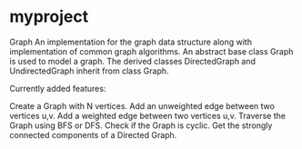 # myproject
Graph
An implementation for the graph data structure along with implementation of common graph algorithms. 
An abstract base class Graph is used to model a graph. 
The derived classes DirectedGraph and UndirectedGraph inherit from class Graph.

Currently added features:

Create a Graph with N vertices.
Add an unweighted edge between two vertices u,v.
Add a weighted edge between two vertices u,v.
Traverse the Graph using BFS or DFS.
Check if the Graph is cyclic.
Get the strongly connected components of a Directed Graph.
